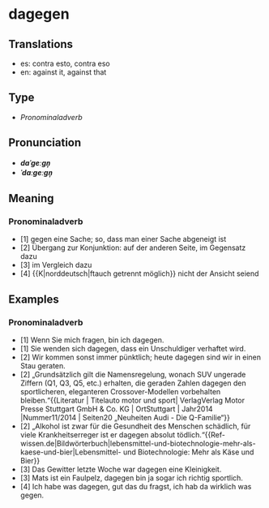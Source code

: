 # dagegen
## Translations
- es: contra esto, contra eso
- en: against it, against that
## Type
- _Pronominaladverb_
## Pronunciation
- **_daˈɡeːɡn̩_**
- **_ˈdaːɡeːɡn̩_**
## Meaning
### Pronominaladverb
- [1] gegen eine Sache; so, dass man einer Sache abgeneigt ist
- [2] Übergang zur Konjunktion: auf der anderen Seite, im Gegensatz dazu
- [3] im Vergleich dazu
- [4] {{K|norddeutsch|ftauch getrennt möglich}} nicht der Ansicht seiend
## Examples
### Pronominaladverb
- [1] Wenn Sie mich fragen, bin ich dagegen.
- [1] Sie wenden sich dagegen, dass ein Unschuldiger verhaftet wird.
- [2] Wir kommen sonst immer pünktlich; heute dagegen sind wir in einen Stau geraten.
- [2] „Grundsätzlich gilt die Namensregelung, wonach SUV ungerade Ziffern (Q1, Q3, Q5, etc.) erhalten, die geraden Zahlen dagegen den sportlicheren, eleganteren Crossover-Modellen vorbehalten bleiben.“<ref>{{Literatur | Titelauto motor und sport| VerlagVerlag Motor Presse Stuttgart GmbH & Co. KG | OrtStuttgart | Jahr2014 |Nummer11/2014 | Seiten20 „Neuheiten Audi - Die Q-Familie“}}</ref>
- [2] „Alkohol ist zwar für die Gesundheit des Menschen schädlich, für viele Krankheitserreger ist er dagegen absolut tödlich.“<ref>{{Ref-wissen.de|Bildwörterbuch|lebensmittel-und-biotechnologie-mehr-als-kaese-und-bier|Lebensmittel- und Biotechnologie: Mehr als Käse und Bier}}</ref>
- [3] Das Gewitter letzte Woche war dagegen eine Kleinigkeit.
- [3] Mats ist ein Faulpelz, dagegen bin ja sogar ich richtig sportlich.
- [4] Ich habe was dagegen, gut das du fragst, ich hab da wirklich was gegen.
